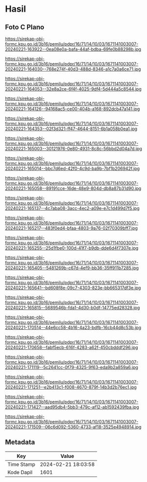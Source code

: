 # Hasil

## Foto C Plano

https://sirekap-obj-formc.kpu.go.id/3b16/pemilu/pdpr/16/71/14/10/03/1671141003007-20240221-163922--0ea08e0a-bafa-44af-bdba-69fe0b88298b.jpg

https://sirekap-obj-formc.kpu.go.id/3b16/pemilu/pdpr/16/71/14/10/03/1671141003007-20240221-164030--768e274f-40d3-488d-8346-a1c7a0a6ce71.jpg

https://sirekap-obj-formc.kpu.go.id/3b16/pemilu/pdpr/16/71/14/10/03/1671141003007-20240221-164053--32e8a2ce-6f4f-4025-9df4-5d444a5c8544.jpg

https://sirekap-obj-formc.kpu.go.id/3b16/pemilu/pdpr/16/71/14/10/03/1671141003007-20240221-164126--94168ac5-ce00-404b-a168-892dcb47a141.jpg

https://sirekap-obj-formc.kpu.go.id/3b16/pemilu/pdpr/16/71/14/10/03/1671141003007-20240221-164353--02f3d321-ff47-4644-8151-6b1a058b0ea1.jpg

https://sirekap-obj-formc.kpu.go.id/3b16/pemilu/pdpr/16/71/14/10/03/1671141003007-20240221-165003--30121976-0e80-4931-8c8c-56bbd2d04a7d.jpg

https://sirekap-obj-formc.kpu.go.id/3b16/pemilu/pdpr/16/71/14/10/03/1671141003007-20240221-165014--bbc7d6ed-42f0-4c9d-ba9b-7bf1b206942f.jpg

https://sirekap-obj-formc.kpu.go.id/3b16/pemilu/pdpr/16/71/14/10/03/1671141003007-20240221-165058--89191cce-16de-48e9-804d-db8a87b31d90.jpg

https://sirekap-obj-formc.kpu.go.id/3b16/pemilu/pdpr/16/71/14/10/03/1671141003007-20240221-165137--4c7aba08-3acc-4ec2-a09e-e7c1d499d7f5.jpg

https://sirekap-obj-formc.kpu.go.id/3b16/pemilu/pdpr/16/71/14/10/03/1671141003007-20240221-165217--483f0ed4-bfaa-4803-9a76-02f70309bff7.jpg

https://sirekap-obj-formc.kpu.go.id/3b16/pemilu/pdpr/16/71/14/10/03/1671141003007-20240221-165255--25d1fbe0-100d-41f7-b9db-dde6d4f7307e.jpg

https://sirekap-obj-formc.kpu.go.id/3b16/pemilu/pdpr/16/71/14/10/03/1671141003007-20240221-165405--5481269b-c67d-4ef9-bb36-35ff911b7285.jpg

https://sirekap-obj-formc.kpu.go.id/3b16/pemilu/pdpr/16/71/14/10/03/1671141003007-20240221-165641--bd608f8e-09c7-4303-823e-bb665317df3e.jpg

https://sirekap-obj-formc.kpu.go.id/3b16/pemilu/pdpr/16/71/14/10/03/1671141003007-20240221-165815--5689546b-fda1-4d30-b0df-14775ed28328.jpg

https://sirekap-obj-formc.kpu.go.id/3b16/pemilu/pdpr/16/71/14/10/03/1671141003007-20240221-170514--44e6cc58-4b16-4a23-bdfb-16cb44d8c53b.jpg

https://sirekap-obj-formc.kpu.go.id/3b16/pemilu/pdpr/16/71/14/10/03/1671141003007-20240221-170658--fabf5ecb-616f-4283-a62f-450cbdddf296.jpg

https://sirekap-obj-formc.kpu.go.id/3b16/pemilu/pdpr/16/71/14/10/03/1671141003007-20240221-171119--5c2641cc-0f79-4325-9f63-eda9b2a859a6.jpg

https://sirekap-obj-formc.kpu.go.id/3b16/pemilu/pdpr/16/71/14/10/03/1671141003007-20240221-171251--e2b413c1-f008-4670-879f-14b3d2b76ec1.jpg

https://sirekap-obj-formc.kpu.go.id/3b16/pemilu/pdpr/16/71/14/10/03/1671141003007-20240221-171427--aad95db4-5bb3-479c-af12-ab1592439fba.jpg

https://sirekap-obj-formc.kpu.go.id/3b16/pemilu/pdpr/16/71/14/10/03/1671141003007-20240221-171509--06c6d092-5360-4733-af18-3525e4948914.jpg


## Metadata

| Key        | Value               |
| ---------- | ------------------- |
| Time Stamp | 2024-02-21 18:03:58 |
| Kode Dapil | 1601                |



